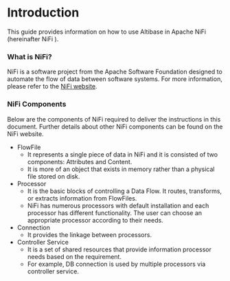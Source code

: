 # Introduction

This guide provides information on how to use Altibase in Apache NiFi (hereinafter NiFi ).

### What is NiFi?

NiFi is a software project from the Apache Software Foundation designed to automate the flow of data between software systems. For more information, please refer to the [NiFi website](https://nifi.apache.org/).

### NiFi Components

Below are the components of NiFi required to deliver the instructions in this document. Further details about other NiFi components can be found on the NiFi website.

- FlowFile
  - It represents a single piece of data in NiFi and it is consisted of two components: Attributes and Content.
  - It is more of an object that exists in memory rather than a physical file stored on disk.
- Processor
  - It is the basic blocks of controlling a Data Flow. It routes, transforms, or extracts information from FlowFiles.
  - NiFi has numerous processors with default installation and each processor has different functionality. The user can choose an appropriate processor according to their needs.
- Connection
  - It provides the linkage between processors.
- Controller Service
  - It is a set of shared resources that provide information processor needs based on the requirement.
  - For example, DB connection is used by multiple processors via controller service.

<br>

